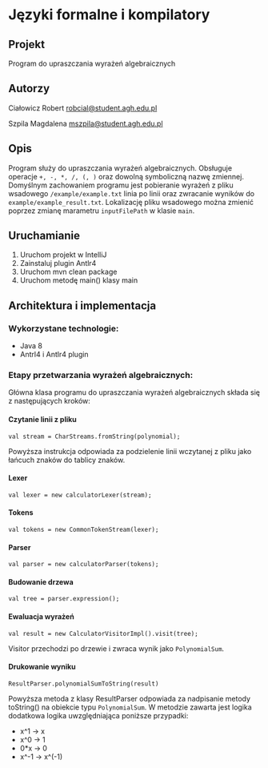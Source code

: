# Języki formalne i kompilatory

## Projekt
Program do upraszczania wyrażeń algebraicznych

## Autorzy

Ciałowicz Robert <robcial@student.agh.edu.pl>

Szpila Magdalena <mszpila@student.agh.edu.pl>

## Opis
Program służy do upraszczania wyrażeń algebraicznych. Obsługuje operacje `+, -, *, /, (, )` oraz dowolną symboliczną nazwę zmiennej. Domyślnym zachowaniem programu jest pobieranie wyrażeń z pliku wsadowego `/example/example.txt` linia po linii oraz zwracanie wyników do `example/example_result.txt`. Lokalizację pliku wsadowego można zmienić poprzez zmianę marametru `inputFilePath` w klasie `main`.

## Uruchamianie

1. Uruchom projekt w IntelliJ
2. Zainstaluj plugin Antlr4
3. Uruchom mvn clean package
4. Uruchom metodę main() klasy main

## Architektura i implementacja

### Wykorzystane technologie:
- Java 8
- Antrl4 i Antlr4 plugin

### Etapy przetwarzania wyrażeń algebraicznych:
Główna klasa programu do upraszczania wyrażeń algebraicznych składa się z następujących kroków:

#### Czytanie linii z pliku
`val stream = CharStreams.fromString(polynomial);`

Powyższa instrukcja odpowiada za podzielenie linii wczytanej z pliku jako łańcuch znaków do tablicy znaków.

#### Lexer
`val lexer = new calculatorLexer(stream);`


#### Tokens
`val tokens = new CommonTokenStream(lexer);`


#### Parser

`val parser = new calculatorParser(tokens);`

#### Budowanie drzewa

`val tree = parser.expression();`

#### Ewaluacja wyrażeń

`val result = new CalculatorVisitorImpl().visit(tree);`

Visitor przechodzi po drzewie i zwraca wynik jako `PolynomialSum`.

#### Drukowanie wyniku

`ResultParser.polynomialSumToString(result)`

Powyższa metoda z klasy ResultParser odpowiada za nadpisanie metody toString() na obiekcie typu `PolynomialSum`. W metodzie zawarta jest logika dodatkowa logika uwzględniająca poniższe przypadki:
- x^1 -> x
- x^0 -> 1
- 0*x -> 0
- x^-1 -> x^(-1)
